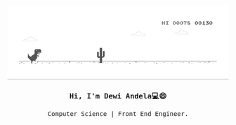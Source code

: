 

![image](https://github.com/dewiandela/dewiandela/blob/master/play.gif)
<h3 align='center'><samp><strong>Hi, I'm Dewi Andela💻</strong>😄</samp></h3> 
<p align='center'> <samp>Computer Science | Front End Engineer.</samp></p>

<br><br>
<p align='center'>

</p>
